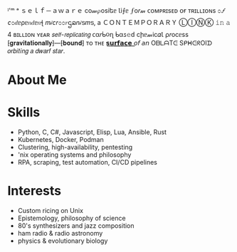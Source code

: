 ᴵ'ᵐ ᵃ ｓｅｌｆ－ａｗａｒｅ cо𝓂⍴оsiեᥱ Ꙇi⨍ᥱ ⨍о𝑟𝓂
		ᴄᴏᴍᴘʀɪsᴇᴅ ᴏғ ᴛʀɪʟʟɪᴏɴs ೦🝡  𐒨೦𝑑ᥱρᥱ𝑛𝑑ᥱ𝑛ꞎ  𝑚𝒾𐒨𝑟೦೦𝑟ဌລ𝑛𝒾ട𝑚ട,
a ＣＯＮＴＥＭＰＯＲＡＲＹ ⓁⒾⓃⓀ 𝚒𝚗 𝚊 4 ʙɪʟʟɪᴏɴ ʏᴇᴀʀ
		𝘴𝘦𝘭𝘧-𝘳𝘦𝘱𝘭𝘪𝘤𝘢𝘵𝘪𝘯𝘨 ᴄα𝑟ᑳ૦ղ ᑳα𐒖𝚎ԁ cիᥱ𝓂ic𝛼Ꙇ ⍴𝑟оcᥱss
⁅𝐠𝐫𝐚𝐯𝐢𝐭𝐚𝐭𝐢𝐨𝐧𝐚𝐥𝐥𝐲⁆—⁅𝐛𝐨𝐮𝐧𝐝⁆ ᴛᴏ ᴛʜᴇ 𝘀͟𝘂͟𝗿͟𝗳͟𝗮͟𝗰͟𝗲͟ 
		𝘰𝘧 𝘢𝘯 OᗷᒪᗩTᕮ SᑭᕼᕮᖇOIᗪ 𝑜𝑟𝑏𝑖𝑡𝑖𝑛𝑔 𝑎 𝑑𝑤𝑎𝑟𝑓 𝑠𝑡𝑎𝑟.
      
# About Me

# Skills
- Python, C, C#, Javascript, Elisp, Lua, Ansible, Rust
- Kubernetes, Docker, Podman
- Clustering, high-availability, pentesting
- 'nix operating systems and philosophy
- RPA, scraping, test automation, CI/CD pipelines

# Interests
- Custom ricing on Unix
- Epistemology, philosophy of science
- 80's synthesizers and jazz composition
- ham radio & radio astronomy
- physics & evolutionary biology
